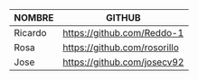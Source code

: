 | NOMBRE  | GITHUB        |
|----------|---------------|
| Ricardo   | https://github.com/Reddo-1        |
| Rosa  | https://github.com/rosorillo     |
| Jose | https://github.com/josecv92      |
